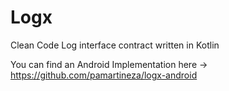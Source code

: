 # Logx
Clean Code Log interface contract written in Kotlin

You can find an Android Implementation here -> https://github.com/pamartineza/logx-android

